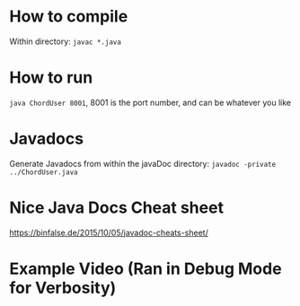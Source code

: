 # How to compile

Within directory:
`javac *.java`

# How to run

`java ChordUser 8001`, 8001 is the port number, and can be whatever you like

# Javadocs

Generate Javadocs from within the javaDoc directory: `javadoc -private ../ChordUser.java`

# Nice Java Docs Cheat sheet
https://binfalse.de/2015/10/05/javadoc-cheats-sheet/

# Example Video (Ran in Debug Mode for Verbosity)
